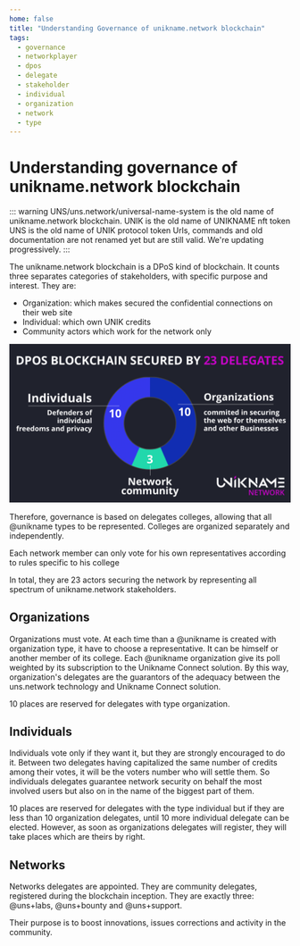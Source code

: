 ```yaml
---
home: false
title: "Understanding Governance of unikname.network blockchain"
tags:
  - governance
  - networkplayer
  - dpos
  - delegate
  - stakeholder
  - individual
  - organization
  - network
  - type
---
```


# Understanding governance of unikname.network blockchain 

::: warning
UNS/uns.network/universal-name-system is the old name of unikname.network blockchain.
UNIK is the old name of UNIKNAME nft token
UNS is the old name of UNIK protocol token
Urls, commands and old documentation are not renamed yet but are still valid. We're updating progressively.
:::

The unikname.network blockchain is a DPoS kind of blockchain.
It counts three separates categories of stakeholders, with specific purpose and interest.
They are:
- Organization: which makes secured the confidential connections on their web site
- Individual: which own UNIK credits
- Community actors which work for the network only

![governance](./images/uns-blockchain-dpos-23-delegates.png)

Therefore, governance is based on delegates colleges, allowing that all @unikname types to be represented.
Colleges are organized separately and independently.

Each network member can only vote for his own representatives according to rules specific to his college

In total, they are 23 actors securing the network by representing all spectrum of unikname.network stakeholders.
## Organizations

Organizations must vote.
At each time than a @unikname is created with organization type, it have to choose a representative.
It can be himself or another member of its college.
Each @unikname organization give its poll weighted by its subscription to the Unikname Connect solution. 
By this way, organization's delegates are the guarantors of the adequacy between the uns.network technology and Unikname Connect solution.

10 places are reserved for delegates with type organization.

## Individuals

Individuals vote only if they want it, but they are strongly encouraged to do it.
Between two delegates having capitalized the same number of credits among their votes, it will be the voters number who will settle them.
So individuals delegates guarantee network security on behalf the most involved users but also on in the name of the biggest part of them.

10 places are reserved for delegates with the type individual but if they are less than 10 organization delegates, until 10 more individual delegate can be elected.
However, as soon as organizations delegates will register, they will take places which are theirs by right.

## Networks

Networks delegates are appointed.
They are community delegates, registered during the blockchain inception.
They are exactly three: @uns+labs, @uns+bounty and @uns+support.

Their purpose is to boost innovations, issues corrections and activity in the community.
